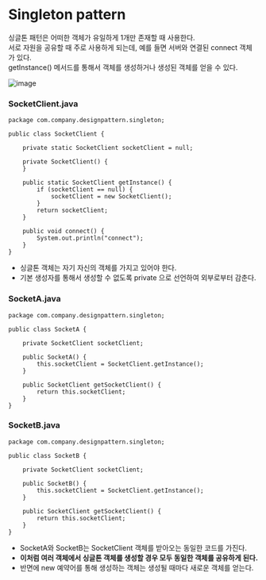 # Singleton pattern
싱글톤 패턴은 어떠한 객체가 유일하게 1개만 존재할 때 사용한다.<br>
서로 자원을 공유할 때 주로 사용하게 되는데, 예를 들면 서버와 연결된 connect 객체가 있다.<br>
getInstance() 메서드를 통해서 객체를 생성하거나 생성된 객체를 얻을 수 있다.

![image](https://user-images.githubusercontent.com/92259017/150339472-26294717-4808-449f-b4a8-b0e8bdc14613.png)

### SocketClient.java
```
package com.company.designpattern.singleton;

public class SocketClient {

    private static SocketClient socketClient = null;
    
    private SocketClient() {
    }

    public static SocketClient getInstance() {
        if (socketClient == null) {
            socketClient = new SocketClient();
        }
        return socketClient;
    }

    public void connect() {
        System.out.println("connect");
    }
}
```
- 싱글톤 객체는 자기 자신의 객체를 가지고 있어야 한다.
- 기본 생성자를 통해서 생성할 수 없도록 private 으로 선언하여 외부로부터 감춘다.

### SocketA.java
```
package com.company.designpattern.singleton;

public class SocketA {

    private SocketClient socketClient;

    public SocketA() {
        this.socketClient = SocketClient.getInstance();
    }

    public SocketClient getSocketClient() {
        return this.socketClient;
    }
}
```
### SocketB.java
```
package com.company.designpattern.singleton;

public class SocketB {

    private SocketClient socketClient;

    public SocketB() {
        this.socketClient = SocketClient.getInstance();
    }

    public SocketClient getSocketClient() {
        return this.socketClient;
    }
}
```
- SocketA와 SocketB는 SocketClient 객체를 받아오는 동일한 코드를 가진다.
- **이처럼 여러 객체에서 싱글톤 객체를 생성할 경우 모두 동일한 객체를 공유하게 된다.**
- 반면에 new 예약어를 통해 생성하는 객체는 생성될 때마다 새로운 객체를 얻는다.
